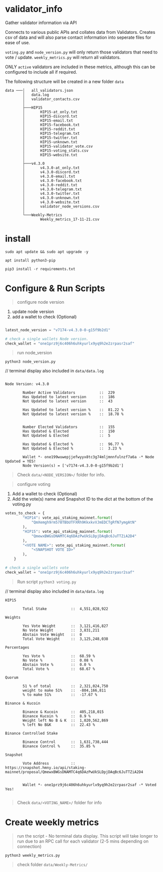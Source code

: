 # validator_info
Gather validator information via API

Connects to various public APIs and collates data from Validators.
Creates csv of data and will also parse contact information into seperate files for ease of use.

`voting.py` and `node_version.py` will only return those validators that need to vote / update.  `weekly_metrics.py` will return all validators.

ONLY `active` validators are included in these metrics, although this can be configured to include all if required.

The following structure will be created in a new folder `data`

```
data ───│   all_validators.json
        │   data.log
        │   validator_contacts.csv       
        │
        ├───HIP15
        │       HIP15-at_only.txt
        │       HIP15-discord.txt
        │       HIP15-email.txt
        │       HIP15-facebook.txt
        │       HIP15-reddit.txt
        │       HIP15-telegram.txt
        │       HIP15-twitter.txt
        │       HIP15-unknown.txt
        │       HIP15-validator_vote.csv
        │       HIP15-voting_stats.csv
        │       HIP15-website.txt
        │
        ├───v4.3.0
        │       v4.3.0-at_only.txt
        │       v4.3.0-discord.txt
        │       v4.3.0-email.txt
        │       v4.3.0-facebook.txt
        │       v4.3.0-reddit.txt
        │       v4.3.0-telegram.txt
        │       v4.3.0-twitter.txt
        │       v4.3.0-unknown.txt
        │       v4.3.0-website.txt
        │       validator_node_versions.csv
        │
        └───Weekly-Metrics
                Weekly_metrics_17-11-21.csv
```
# install
`sudo apt update && sudo apt upgrade -y`

`apt install python3-pip`

`pip3 install -r requirements.txt`


# Configure & Run Scripts

> configure node version

1. update node version
2. add a wallet to check (Optional)

``` python 

latest_node_version = "v7174-v4.3.0-0-g15f9b2d1"

# check a single wallets Node version.
check_wallet = "one1prz9j6c406h6uhkyurlx9yq9h2e2zrpasr2saf"

```
> run node_version

`python3 node_version.py`

// terminal display also included in `data/data.log`

```

Node Version: v4.3.0

        Number Active Validators           ::  229
        Has Updated to latest version      ::  186
        Not Updated to latest version      ::  43

        Has Updated to latest version %    ::  81.22 %
        Not Updated to latest version %    ::  18.78 %


        Number Elected Validators          ::  155
        Has Updated & Elected              ::  150
        Not Updated & Elected              ::  5

        Has Updated & Elected %            ::  96.77 %
        Not Updated & Elected %            ::  3.23 %

        Wallet *- one199wuwepjjefwyyx8tc3g74mljmnnfulnzf7a6a -* Node Updated = YES!
        Node Version(s) = ['v7174-v4.3.0-0-g15f9b2d1']

```

> Check `data/<NODE_VERSION>/` folder for info.


> configure voting

1. Add a wallet to check (Optional)
2. Add the vote(s) name and Snapshot ID to the dict at the bottom of the voting.py
   

``` python
votes_to_check = {
        "HIP14": vote_api_staking_mainnet.format(
            "QmXemgh9rm578TBbUTFXRh9KkxkvVJmEDCTgRfN7ymgAtN"
        ),
        "HIP15": vote_api_staking_mainnet.format(
            "QmewxBWGsDNAMTC4q6DAzPwUkSLDpjDAqBc6JuTTZiA2D4"
        ),
        "<VOTE NAME>": vote_api_staking_mainnet.format(
            "<SNAPSHOT VOTE ID>"
        ),
    }
```

``` python
# check a single wallets vote
check_wallet = "one1prz9j6c406h6uhkyurlx9yq9h2e2zrpasr2saf"
```

> Run script
`python3 voting.py`

// terminal display also included in `data/data.log`
```
HIP15

        Total Stake           ::  4,551,028,922

Weights

        Yes Vote Weight       ::  3,121,416,827
        No Vote Weight        ::  3,831,211
        Abstain Vote Weight   ::  0
        Total Vote Weight     ::  3,125,248,038

Percentages

        Yes Vote %            ::  68.59 %
        No Vote %             ::  0.08 %
        Abstain Vote %        ::  0.0 %
        Total Vote %          ::  68.67 %

Quorum

        51 % of total         ::  2,321,024,750
        weight to make 51%    ::  -804,166,811
        % to make 51%         ::  -17.67 %

Binance & Kucoin

        Binance & Kucoin      ::  405,218,015
        Binance Kucoin %      ::  8.9 %
        Weight left No B & K  ::  1,020,562,869
        % left No B&K         ::  22.43 %

Binance Controlled Stake

        Binance Control       ::  1,631,738,444
        Binance Control %     ::  35.85 %

Snapshot

        Vote Address          ::  https://snapshot.hmny.io/api/staking-mainnet/proposal/QmewxBWGsDNAMTC4q6DAzPwUkSLDpjDAqBc6JuTTZiA2D4


        Wallet *- one1prz9j6c406h6uhkyurlx9yq9h2e2zrpasr2saf -* Voted Yes!


```

> Check `data/<VOTING_NAME>/` folder for info

# Create weekly metrics

> run the script - No terminal data display.
> This script will take longer to run due to an RPC call for each validator (2-5 mins depending on connection)

`python3 weekly_metrics.py`

> check folder `data/Weekly-Metrics/`

